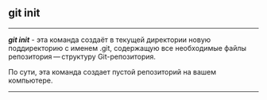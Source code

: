 ## **git init**

---

***git init*** - эта команда создаёт в текущей директории новую поддиректорию с именем .git, содержащую все необходимые файлы репозитория — структуру Git-репозитория.

По сути, эта команда создает пустой репозиторий на вашем компьютере.

---